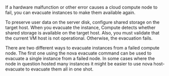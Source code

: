 
If a hardware malfunction or other error causes a cloud compute node to fail, you can evacuate instances to make them available again.

To preserve user data on the server disk, configure shared storage on the target host. When you evacuate the instance, Compute detects whether shared storage is available on the target host. Also, you must validate that the current VM host is not operational. Otherwise, the evacuation fails.

There are two different ways to evacuate instances from a failed compute node. The first one using the nova evacuate command can be used to evacuate a single instance from a failed node. In some cases where the node in question hosted many instances it might be easier to use nova host-evacuate to evacuate them all in one shot.
